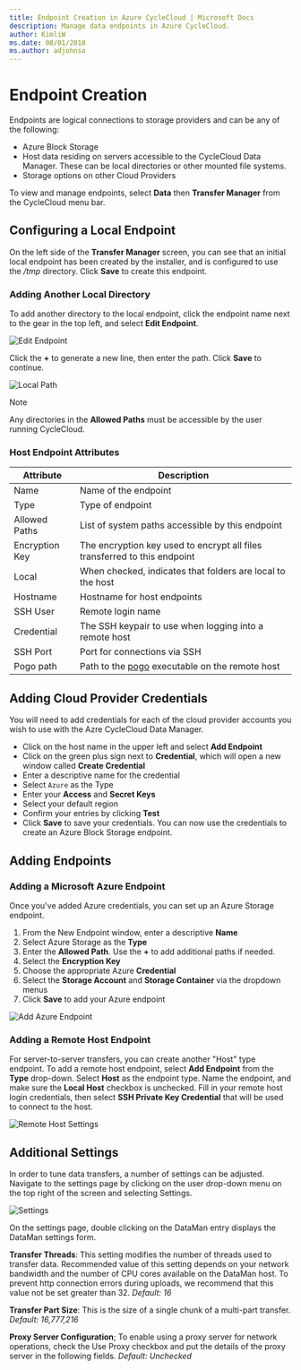 ```yaml
---
title: Endpoint Creation in Azure CycleCloud | Microsoft Docs
description: Manage data endpoints in Azure CycleCloud.
author: KimliW
ms.date: 08/01/2018
ms.author: adjohnso
---
```


# Endpoint Creation

Endpoints are logical connections to storage providers and can be any of the following:

* Azure Block Storage  
* Host data residing on servers accessible to the CycleCloud Data Manager. These can be local directories or other mounted file systems.
* Storage options on other Cloud Providers

To view and manage endpoints, select **Data** then **Transfer Manager** from the CycleCloud menu bar.

## Configuring a Local Endpoint

On the left side of the **Transfer Manager** screen, you can see that an initial
local endpoint has been created by the installer, and is configured to use the
_/tmp_ directory. Click **Save** to create this endpoint.

### Adding Another Local Directory

To add another directory to the local endpoint, click the endpoint name next to the gear in the
top left, and select **Edit Endpoint**.

![Edit Endpoint](~/images/edit_endpoint.png)

Click the **+** to generate a new line, then enter the path. Click **Save** to continue.

![Local Path](~/images/local_path.png)

> [!NOTE]
> Any directories in the **Allowed Paths** must be accessible by the user running CycleCloud.

### Host Endpoint Attributes

| Attribute         | Description                                                               |
| ----------------- | ------------------------------------------------------------------------- |
| Name              | Name of the endpoint                                                      |
| Type              | Type of endpoint                                                          |
| Allowed Paths     | List of system paths accessible by this endpoint                          |
| Encryption Key    | The encryption key used to encrypt all files transferred to this endpoint |
| Local             | When checked, indicates that folders are local to the host                |
| Hostname          | Hostname for host endpoints                                               |
| SSH User          | Remote login name                                                         |
| Credential        | The SSH keypair to use when logging into a remote host                    |
| SSH Port          | Port for connections via SSH                                              |
| Pogo path         | Path to the [pogo](pogo-overview.md) executable on the remote host                            |

## Adding Cloud Provider Credentials

You will need to add credentials for each of the cloud provider accounts you wish to use with the Azre CycleCloud Data Manager.

* Click on the host name in the upper left and select **Add Endpoint**
* Click on the green plus sign next to **Credential**, which will open a new window called **Create Credential**
* Enter a descriptive name for the credential
* Select `Azure` as the Type
* Enter your **Access** and **Secret Keys**
* Select your default region
* Confirm your entries by clicking **Test**
* Click **Save** to save your credentials. You can now use the credentials to create an Azure Block Storage endpoint.

## Adding Endpoints

### Adding a Microsoft Azure Endpoint

Once you've added Azure credentials, you can set up an Azure Storage endpoint.

1. From the New Endpoint window, enter a descriptive **Name**
2. Select Azure Storage as the **Type**
3. Enter the **Allowed Path**. Use the **+** to add additional paths if needed.
4. Select the **Encryption Key**
5. Choose the appropriate Azure **Credential**
6. Select the **Storage Account** and **Storage Container** via the dropdown menus
7. Click **Save** to add your Azure endpoint

![Add Azure Endpoint](~/images/add_endpoint-azure.png)

### Adding a Remote Host Endpoint

For server-to-server transfers, you can create another "Host" type endpoint. To
add a remote host endpoint, select **Add Endpoint** from the **Type** drop-down.
Select **Host** as the endpoint type. Name the endpoint, and make sure the **Local Host**
checkbox is unchecked. Fill in your remote host login credentials, then select
**SSH Private Key Credential** that will be used to connect to the host.

![Remote Host Settings](~/images/add_endpoint-remotehost.png)

## Additional Settings

In order to tune data transfers, a number of settings can be adjusted.
Navigate to the settings page by clicking on the user drop-down menu on the top right of the screen and selecting Settings.

![Settings](~/images/settings_dropdown.png)

On the settings page, double clicking on the DataMan entry displays the DataMan settings form.

**Transfer Threads**: This setting modifies the number of threads used to transfer data. Recommended value of this setting depends on your network bandwidth and the number of CPU cores available on the DataMan host. To prevent http connection errors during uploads, we recommend that this value not be set greater than 32. *Default: 16*

**Transfer Part Size**: This is the size of a single chunk of a multi-part transfer. *Default: 16,777,216*

**Proxy Server Configuration**; To enable using a proxy server for network operations, check the Use Proxy checkbox and put the details of the proxy server in the following fields. *Default: Unchecked*
